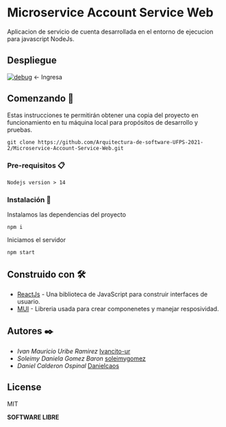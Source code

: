 # Microservice Account Service Web

Aplicacion de servicio de cuenta desarrollada en el entorno de ejecucion para javascript NodeJs.

## Despliegue

[![debug](https://img.icons8.com/office/42/react.png)](http://52.90.33.232/) <- Ingresa

## Comenzando 🚀

Estas instrucciones te permitirán obtener una copia del proyecto en funcionamiento en tu máquina local para propósitos de desarrollo y pruebas.
```
git clone https://github.com/Arquitectura-de-software-UFPS-2021-2/Microservice-Account-Service-Web.git
```
### Pre-requisitos 📋

```
Nodejs version > 14
```

### Instalación 🔧

Instalamos las dependencias del proyecto
```
npm i
```
Iniciamos el servidor
```
npm start
```
## Construido con 🛠️

* [ReactJs](https://es.reactjs.org/docs/getting-started.html) - Una biblioteca de JavaScript para construir interfaces de usuario.
* [MUI](https://tailwindcss.com/docs/installation) - Libreria usada para crear componenetes y manejar resposividad.

## Autores ✒️

* *Ivan Mauricio Uribe Ramirez*  [Ivancito-ur](https://github.com/Ivancito-ur)
* *Soleimy Daniela Gomez Baron*  [soleimygomez](https://github.com/soleimygomez)
* *Daniel Calderon Ospinal*  [Danielcaos](https://github.com/Danielcaos)

## License

MIT

**SOFTWARE LIBRE**
